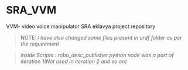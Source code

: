 # SRA_VVM
VVM- video voice manipulator SRA eklavya project repository

>NOTE: *i have also changed some files present in urdf folder as per the requirement* 

>*inside Scripts : robo_desc_publisher python node was a part of iteration 1(Not used in iteration 2 and so on)*